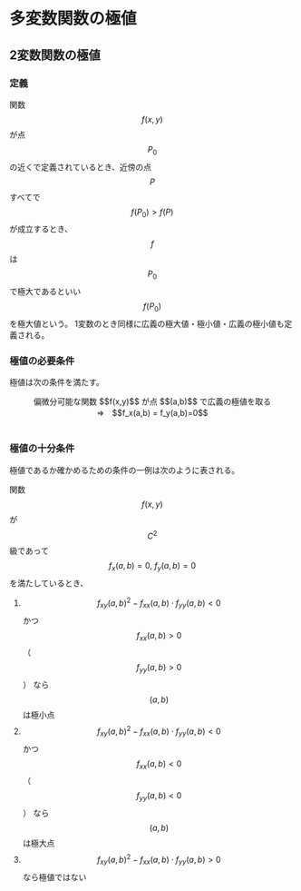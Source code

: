 # 多変数関数の極値

## 2変数関数の極値

### 定義

関数 $$f(x,y)$$ が点 $$P_0$$ の近くで定義されているとき、近傍の点 $$P$$ すべてで $$f(P_0)>f(P)$$ が成立するとき、$$f$$ は $$P_0$$ で極大であるといい $$f(P_0)$$ を極大値という。
1変数のとき同様に広義の極大値・極小値・広義の極小値も定義される。

### 極値の必要条件

極値は次の条件を満たす。

<center>
偏微分可能な関数 $$f(x,y)$$ が点 $$(a,b)$$ で広義の極値を取る<br />⇒　$$f_x(a,b) = f_y(a,b)=0$$
</center><br />

### 極値の十分条件

極値であるか確かめるための条件の一例は次のように表される。

関数$$f(x,y)$$ が $$C^2$$ 級であって $$f_x(a,b) = 0, \ f_y(a,b) = 0$$ を満たしているとき、

1. $$f_{xy}(a,b)^2 - f_{xx}(a,b)\cdot f_{yy}(a,b) < 0$$ かつ $$f_{xx}(a,b) > 0$$（$$f_{yy}(a,b) > 0$$） なら $$(a,b)$$ は極小点
2. $$f_{xy}(a,b)^2 - f_{xx}(a,b)\cdot f_{yy}(a,b) < 0$$ かつ $$f_{xx}(a,b) < 0$$（$$f_{yy}(a,b) < 0$$） なら $$(a,b)$$ は極大点
3. $$f_{xy}(a,b)^2 - f_{xx}(a,b)\cdot f_{yy}(a,b) > 0$$ なら極値ではない
